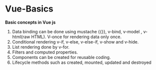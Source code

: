 # Vue-Basics
**Basic concepts in Vue js**

1. Data binding can be done using mustache {{}}, v-bind, v-model , v-html(raw HTML). V-once for rendering data only once.
2. Conditional rendering v-if, v-else, v-else-if, v-show and v-hide.
3. List rendering done by v-for.
4. Filters and computed properties.
5. Components can be created for reusable coding.
6. Lifecycle methods such as created, mounted, updated and destroyed
 
